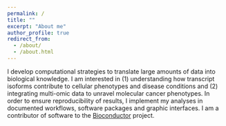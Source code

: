 ```yaml
---
permalink: /
title: ""
excerpt: "About me"
author_profile: true
redirect_from: 
  - /about/
  - /about.html
---
```


I develop computational strategies to translate large amounts of data into biological knowledge. I am interested in (1) understanding how transcript isoforms contribute to cellular phenotypes and disease conditions and (2) integrating multi-omic data to unravel molecular cancer phenotypes. In order to ensure reproducibility of results, I implement my analyses in documented workflows, software packages and graphic interfaces. I am a contributor of software to the [Bioconductor](https://www.bioconductor.org/) project.
